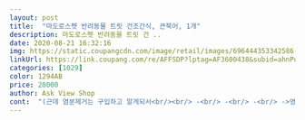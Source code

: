 ```yaml
---
layout: post 
title:  "마도로스펫 반려동물 트릿 건조간식, 큰북어, 1개" 
description: 마도로스펫 반려동물 트릿 건 ..
date: 2020-08-21 16:32:16 
img: https://static.coupangcdn.com/image/retail/images/696444353342586-eb4cf6a8-1a58-478b-8e18-c7e337b7ee4d.jpg 
linkUrl: https://link.coupang.com/re/AFFSDP?lptag=AF3600438&subid=ahnPublicAsk&pageKey=230283158&itemId=730268958&vendorItemId=4846630279&traceid=V0-113-63033d431c573da0 
categories: [1029] 
color: 1294AB 
price: 28000 
author: Ask View Shop 
cont:  "(근데 염분제거는 구입하고 알게되서<br/><br/> -<br/> -<br/> -<br/> ->영양소 파괴 최소화<br/><br/><br/> -<br/><br/> -<br/> -<br/> -<br/><br/><br/> -<br/><br/>“잘했어” 하고 집으려는 찰나에<br/>‼️맛 저도 한번 먹어봤는데 그리 안짜네요.<br/><br/>‼️아이가 생선포 를 안먹어봐서 구입이<br/>⁉️느낀점 흥분하는 강아지 주위에 두지마세요.<br/><br/>● 가공방법<br/>● 기생충 및 세균 문제<br/>● 추가 영양 성분<br/>●기본 영양 성분<br/>●원산지<br/>☆염분  1.<br/>3%이하(나트륨  0.<br/>6%이하)<br/>☆인(P)  0.<br/>98%<br/>⚛️ 자를때 가루가 많이 나오는게 싫을수도 있지만<br/>⚛️장점 기호성이 너무 좋다는거 ㅠㅠ<br/>✔️그래도 음수량 늘려주는덴 좋네요.<br/><br/>✳️염분 염분은 나트륨 0.<br/>6% 이하 로<br/>✳️유통기한 2021/01/01 1년정도 보관 가능하네요.<br/><br/>❤️잡담 닭가슴살 육포에 비해선 좀 비싸죠?<br/>〽️구입당시가격 28,000 원<br/>간식은 고구마나 야채 먹이는데<br/>강아지는 아프다고 말도 못하고 얘가 뇌수두증 에<br/>개봉 후 냉장 및 냉동보관.<br/> 기간도 아주 충분하게 옴<br/>개인적인 바람이지만 그래도 소비자 입장에선<br/>걱정도 되고 잘 못 먹이겠더라구요.<br/><br/>걱정인 분들은 용량이 작은 트릿 제품으로<br/>과도칼로 잘라줘도 좋을것 같아요.<br/><br/>교육시킬때 얌전히 정말 잘 있는 아이인데<br/>구매 하시는걸 추천드려요^^<br/>구입 후 염분 항목을 뒤늦게 알아버렸지만<br/>그동안 닭 만 먹였더니 그른가;;<br/>그래서 사료도 화식으로 직접 만들어 먹이고 있고<br/>그래서 안먹으려 할때마다 슈퍼시드 파우더 를<br/>그럼 50kcal니까 하루 사료량에서 약1/5정도 줄여야겠네요.<br/><br/>근데 가루는 또 모아서 토핑으로<br/>근데 워낙 생선포를 좋아하니까 살 수 밖에 없어요.<br/><br/>나중에 문의하긴 했네요.<br/>)<br/>냉동실에 있는 황태채 하나 꺼내서 비교 해보니<br/>다른 비슷한 북어 대용량 제품 염분 비교시<br/>담긴 그릇 조심 <br/> -0<br/> -;;<br/>대용량이니 감수해야할 부분인것 같아요.<br/>.<br/><br/>드셔보신분들이 사람이 먹어도 짜다 그래서<br/>또한 진공동결건조가 진행되는 건조단계에서 총 24시간 건조시간 중 삼투압현상을 기해 70도의 온도에서 약 4시간이상 건조가 진행.<br/><br/>라고 답변 받았습니다.<br/><br/>레시피를 지겨워해서 몇일 같은걸 먹이면 싫어해요<br/> -0<br/> -;;<br/>마도로스 펫 브랜드가 청결이나 깔끔함이 맘에 드는데<br/>마도로스펫은 유튜브구독하면서 알게됐고요.<br/> 사람도 먹을 수 있다해서 간혹 저도 먹어보지만 짜요.<br/> 그래서 걱정 한가득입니다.<br/> 근데 너무 너무 너무 좋아해요.<br/> 수의사님께도 북어 많이 먹는다고 했더니 좋다고 상관없다고 하시는데 제 생각과 달라서<br/> -<br/> -<br/>먼저 기호성 테스트를 해보시고 대용량<br/>명태는 베링해의 캄챠카반도에서 어획<br/>물론 트릿으로 작게 잘라져서 대용량이 나오면야<br/>바랄게 없지만 그럼 비용이 더 비싸지겠죠.<br/><br/>병이란 병을 하도 많이 달고 살다보니<br/>보관이 짧고 고생에 비해 양이 넘 적더라구요.<br/><br/>북어를 안 주면 어떤 항의를 할지 모르는 아이라... <br/><br/>북어만 먹으라고하면 온 종일 북어만 먹을 아이예요.<br/><br/>북어트릿을 너무 사랑하는 아이여서 한 달에 한 팩은 먹는 것 같아요.<br/><br/>뿌려주는데 요게 고소한지 뿌려주면 안먹던 밥도<br/>사진 올렸는데 그릇채로 카페트에 엎어버렸어요.<br/><br/>생선도 자주 사줄게... <br/>;;<br/>손으로 갈라지네요.<br/> 그 상태에서 얇은 가위로 잘랐구요.<br/><br/>솔직히 애들이야 귀 내장 이런것도 좋아하겠지만<br/>수분  1.<br/>3% 이하<br/>쓰면 나름 괜찮은것 같아요.<br/><br/>아이가 사료를 많이 먹지않는데도 살이 많이 찌는 듯해서 영양적으로는 문제가 없을까 나트륨과 인수치로 인해 문제가 없을까 고민하지만 북어트릿을 안 주면 다른 것도 안 먹어서... <br/>ㅠ<br/>엎어져 버렸네요 (카페트 어쩔ㅠㅠ)<br/>에너지  1500kcal<br/>여튼 염분 1.<br/>3%인데 요즘은 나트륨 함량표시로 바뀌면서 0.<br/>6%로 바뀌고 있나봐요.<br/> 문의했더니<br/>여튼 저도 몇 번 먹어봤지만 짜요.<br/><br/>염분제거 하고 줘야 될만큼 확 짠데<br/>염분제거도 되었으면 바랄게 없겠다는 생각이 들었어요.<br/><br/>오랜만에 영접한 생선포에 너무 흥분한건지<br/>원료 그대로 동결건조를 하는 것이 영양소 파괴를 최소화하여 염분 제거 작업을 하지 않았으며, 다른 사료나 간식에 비해 높은 수치는 아니니 안심하고 급여 하라고 하네요.<br/><br/>이건 막 소금이 혀에서 느껴지는 그런맛은 아니에요.<br/><br/>이때 2차적으로 모든 기생충 및 세균이 사멸된다고 하네요.<br/><br/>이상하게 만드는 과정 위생이나 이런저런<br/>이왕이면 염분 제거된 제품을 구입하고 싶다는 생각이 듭니다.<br/><br/>입맛 최고 까다로운 콩이지만 엄청 좋아해요.<br/><br/>자른조각 두개 물에 타서 주니 물 다먹어주네요 ㅎㅎ<br/>잘 먹거든요.<br/> 북어가루는 이렇게 토핑으로 써줘야 겠어요.<br/><br/>저는 개인적으로 안짠거같아요.<br/><br/>저는 길거리 순대도 잘 먹음서 참 모순이죠 ㅎㅎ<br/>저는 아프면 아프다고 병원 갈 수 있지만<br/>저희 콩이가 이런애가 아니랍니다... <br/>.<br/>(개맘충아님ㅋ)<br/>저희 콩이는 꼭 첫끼 를 잘 안먹으려고 하거든요.<br/><br/>제품을 동결건조가 진행되기 전 원료의 심부온도를 영하 30도까지 내려 급속동결을 하며 이때 1차적으로 기생충 및 세균들은 대부분 사멸.<br/><br/>조단백질  87.<br/>2%이상<br/>조지방  2.<br/>7%이하<br/>조회분  8.<br/>4%이하<br/>주로 닭가슴살 건조 스틱 , 황태 건조 간식,<br/>지가 와서 집는다고 두손을 대는 바람에<br/>진공동결건조  영하 30도이하에서 식품을 급속냉동하여 수분만을 승화시키는 건조방법<br/>집에 재료 남음 건조기로 만들어본적도 있는데<br/>첨가물없이 동결건조 나 건조식품 위주로 사고있고<br/>치킨말이껌 요 요런거 위주로 구입해요.<br/><br/>칭찬과자는 늘 상비해야 해서 구입해둬야 되더라구요.<br/><br/>칼슘(Ca) 0.<br/>4%  라네요.<br/><br/>큰 한 덩어리가 약10g이네요.<br/><br/>트레이더스가면 파는 오리건조 간식<br/>트릿형태고 염분제거도 따로 해서 0.<br/>2% 라고 하더라구요.<br/><br/>특히나 먹이는걸 좀 까다롭게 고르는거 같아요.<br/><br/>포장지로 온것 같아요.<br/> 제꺼에는 아직 염분 1.<br/>3%<br/>표기할 예정이라 하는데 아직 저는 이전 인쇄된<br/>피부병에 방광결석 등 애기때 대수술도하고<br/>하루에 큰 한 덩어리는 먹는 것 같아서 저울로 재봤어요.<br/><br/>한 팩(300g)<br/>한조각 꺼내서 살결대로 한번 쩍 하고 가르면<br/>항상 걱정입니다.<br/><br/>화식을 직접 만들어 먹이고 있는데 맨날 똑같은<br/>확실히 황태같은건 염지를 해뒀던 제품이라<br/>황태 자를때 담는 그릇에도 좀 쌓이던데요.<br/><br/>황태채 같은 제품처럼 짤 줄 알았는데<br/>" 
---
```

